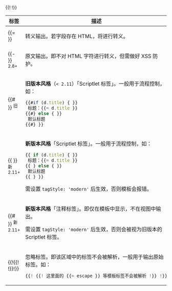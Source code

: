 <table class="layui-table">
  <colgroup>
    <col width="150">
    <col>
  </colgroup>
  <thead>
    <tr>
      <th>标签</th>
      <th>描述</th>
    </tr>
  </thead>
  <tbody>{{!
    <tr>
<td>{{= }}</td>
<td>

转义输出。若字段存在 HTML，将进行转义。

</td>
    </tr>
    <tr>
<td>{{- }} <sup>2.8+</sup></td>
<td>

原文输出。即不对 HTML 字符进行转义，但需做好 XSS 防护。

</td>
    </tr>
    <tr>
<td>{{# }} <sup>旧</sup></td>
<td>

**旧版本风格**（`< 2.11`）「Scriptlet 标签」。一般用于流程控制，如：

 ```js
{{#if (d.title) { }}
  标题：{{= d.title }}
{{#} else { }}
  默认标题
{{#} }}
 ```

</td>
    </tr>
    <tr>
<td>{{ }} <sup>新</sup><sup>2.11+</sup></td>
<td>

**新版本风格**「Scriptlet 标签」。一般用于流程控制，如：

 ```js
{{ if (d.title) { }}
  标题：{{= d.title }}
{{ } else { }}
  默认标题
{{ } }}
 ```

需设置 `tagStyle: 'modern'` 后生效，否则模板会报错。

</td>
    </tr>
    <tr>
<td>{{# }} <sup>新</sup><sup>2.11+</sup></td>
<td>

**新版本风格**「注释标签」。即仅在模板中显示，不在视图中输出。

需设置 `tagStyle: 'modern'` 后生效，否则会被视为旧版本的 Scriptlet 标签。

</td>
    </tr>!}}
    <tr>
<td>{{!{{! !}}!}}</td>
<td>

忽略标签。即该区域中的标签不会被解析，一般用于输出原始标签。如：

```js
{{! {{! 这里面的 {{= escape }} 等模板标签不会被解析 !}} !}}
```

</td>
    </tr>
  </tbody>
</table>
